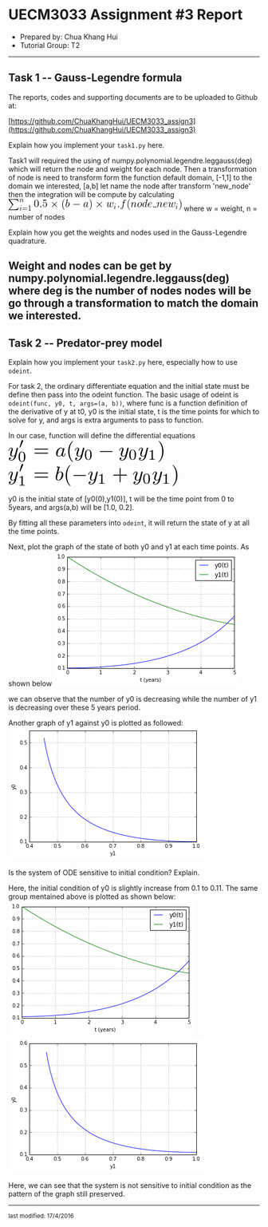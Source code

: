 UECM3033 Assignment #3 Report
========================================================

- Prepared by: Chua Khang Hui
- Tutorial Group: T2

--------------------------------------------------------

## Task 1 --  Gauss-Legendre formula

The reports, codes and supporting documents are to be uploaded to Github at: 

[https://github.com/ChuaKhangHui/UECM3033_assign3](https://github.com/ChuaKhangHui/UECM3033_assign3)


Explain how you implement your `task1.py` here.

Task1 will required the using of numpy.polynomial.legendre.leggauss(deg) which will return the node and weight for each node.
Then a transformation of node is need to transform form the function default domain, [-1,1] to the domain we interested, [a,b]
let name the node after transform 'new_node'
then the integration will be compute by calculating
![task1_equation.png](task1_equation.png)
where w = weight, n = number of nodes

Explain how you get the weights and nodes used in the Gauss-Legendre quadrature.

Weight and nodes can be get by numpy.polynomial.legendre.leggauss(deg) where deg is the number of nodes
nodes will be go through a transformation to match the domain we interested.
---------------------------------------------------------

## Task 2 -- Predator-prey model

Explain how you implement your `task2.py` here, especially how to use `odeint`.

For task 2, the ordinary differentiate equation and the initial state must be define then pass into the odeint function. 
The basic usage of odeint is `odeint(func, y0, t, args=(a, b))`, where func is a function definition of the derivative of y at t0, y0 is the initial state, t is the time points for which to solve for y, and args is extra arguments to pass to function.

In our case, function will define the differential equations
![y0p.png](y0p.png)
![y1p.png](y1p.png)

y0 is the initial state of \[y0(0),y1(0)], t will be the time point from 0 to 5years, and args(a,b) will be \[1.0, 0.2].

By fitting all these parameters into `odeint`, it will return the state of y at all the time points.

Next, plot the graph of the state of both y0 and y1 at each time points. As shown below
![img0_0.png](img0_0.png)  

we can observe that the number of y0 is decreasing while the number of y1 is decreasing over these 5 years period.

Another graph of y1 against y0 is plotted as followed:
![img0_1.png](img0_1.png)  

Is the system of ODE sensitive to initial condition? Explain.

Here, the initial condition of y0 is slightly increase from 0.1 to 0.11.
The same group mentained above is plotted as shown below:
![img1_0.png](img1_0.png)  
![img1_1.png](img1_1.png)

Here, we can see that the system is not sensitive to initial condition as the pattern of the graph still preserved.

-----------------------------------

<sup>last modified: 17/4/2016</sup>
